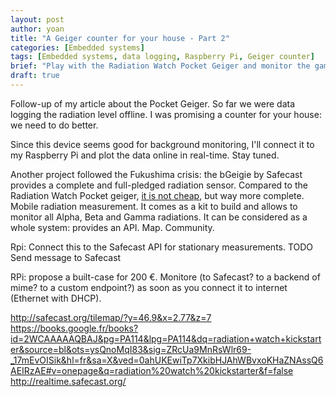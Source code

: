 ```yaml
---
layout: post
author: yoan
title: "A Geiger counter for your house - Part 2"
categories: [Embedded systems]
tags: [Embedded systems, data logging, Raspberry Pi, Geiger counter]
brief: "Play with the Radiation Watch Pocket Geiger and monitor the gamma ray in your house."
draft: true
---
```


Follow-up of my article about the Pocket Geiger. So far we were data logging the radiation level offline. I was promising a counter for your house: we need to do better.

Since this device seems good for background monitoring, I'll connect it to my Raspberry Pi and plot the data online in real-time. Stay tuned.

Another project followed the Fukushima crisis: the bGeigie by Safecast provides a complete and full-pledged radiation sensor. Compared to the Radiation Watch Pocket geiger, [it is not cheap][safecast_bgeigie_nano], but way more complete. Mobile radiation measurement. It comes as a kit to build and allows to monitor all Alpha, Beta and Gamma radiations. It can be considered as a whole system: provides an API. Map. Community.

Rpi: Connect this to the Safecast API for stationary measurements. TODO Send message to Safecast

RPi: propose a built-case for 200 €. Monitore (to Safecast? to a backend of mime? to a custom endpoint?) as soon as you connect it to internet (Ethernet with DHCP).


http://safecast.org/tilemap/?y=46.9&x=2.77&z=7
https://books.google.fr/books?id=2WCAAAAAQBAJ&pg=PA114&lpg=PA114&dq=radiation+watch+kickstarter&source=bl&ots=ysQnoMqI83&sig=ZRcUa9MnRsWlr69-_17mEvOISik&hl=fr&sa=X&ved=0ahUKEwiTp7XkibHJAhWBvxoKHaZNAssQ6AEIRzAE#v=onepage&q=radiation%20watch%20kickstarter&f=false
http://realtime.safecast.org/

[safecast_bgeigie_nano]: http://shop.kithub.cc/products/safecast-bgeigie-nano?variant=10879588932
